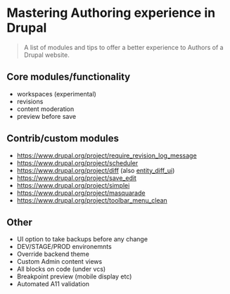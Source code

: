 # Mastering Authoring experience in Drupal

> A list of modules and tips to offer a better experience to Authors of a Drupal website.

## Core modules/functionality

- workspaces (experimental)
- revisions
- content moderation
- preview before save

## Contrib/custom modules

- <https://www.drupal.org/project/require_revision_log_message>
- <https://www.drupal.org/project/scheduler>
- <https://www.drupal.org/project/diff> (also [entity_diff_ui](https://www.drupal.org/project/entity_diff_ui))
- <https://www.drupal.org/project/save_edit>
- <https://www.drupal.org/project/simplei>
- <https://www.drupal.org/project/masquarade>
- <https://www.drupal.org/project/toolbar_menu_clean>

## Other

- UI option to take backups before any change
- DEV/STAGE/PROD environemnts
- Override backend theme
- Custom Admin content views
- All blocks on code (under vcs)
- Breakpoint preview (mobile display etc)
- Automated A11 validation
